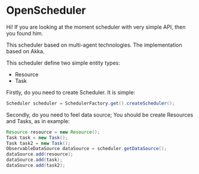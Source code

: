 OpenScheduler
====
Hi! If you are looking at the moment scheduler with
very simple API, then you found him.

This scheduler based on multi-agent technologies. The implementation based on Akka.

This scheduler define two simple entity types:
* Resource
* Task

Firstly, do you need to create Scheduler. It is simple:
``` java
Scheduler scheduler = SchedulerFactory.get().createScheduler();
```
Secondly, do you need to feel data source; You should be create Resources and Tasks, as in example:
``` java
Resource resource = new Resource();
Task task = new Task();
Task task2 = new Task();
ObservableDataSource dataSource = scheduler.getDataSource();
dataSource.add(resource);
dataSource.add(task);
dataSource.add(task2);
```